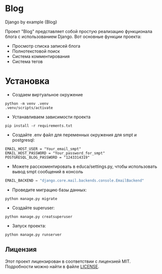 # Blog
Django by example {Blog}

Проект "Blog" представляет собой простую реализацию функционала блога с использованием Django. Вот основные функции проекта:
* Просмотр списка записей блога
* Полнотекстовой поиск
* Система комментирования
* Система тегов

# Установка

* Создаем виртуальное окружение
```
python -m venv .venv
.venv/scripts/activate
```

* Устанавливаем зависимости проекта
```
pip install -r requirements.txt
```

* Создайте .env файл для переменных окружения для smpt и postgresql:
```env
EMAIL_HOST_USER = "Your_email_smpt"
EMAIL_HOST_PASSWORD = "Your_password_for_smpt"
POSTGRESQL_BLOG_PASSWORD = "1243314319"
```

* Можете расскоментировать в educa/settings.py, чтобы использовать вывод smpt сообщений в консоль
```python
EMAIL_BACKEND = "django.core.mail.backends.console.EmailBackend"
```

* Проведите миграцию базы данных:
```
python manage.py migrate
```

* Создайте superuser:
```
python manage.py creatsuperuser
```

* Запуск проекта:
```
python manage.py runserver
```

## Лицензия

Этот проект лицензирован в соответствии с лицензией MIT. Подробности можно найти в файле [LICENSE](LICENSE).

